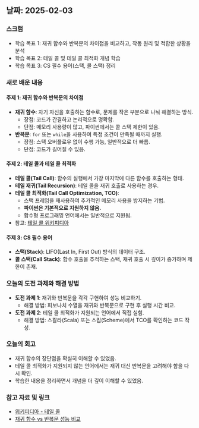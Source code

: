 ## 날짜: 2025-02-03

### 스크럼
- 학습 목표 1: 재귀 함수와 반복문의 차이점을 비교하고, 작동 원리 및 적합한 상황을 분석
- 학습 목표 2: 테일 콜 및 테일 콜 최적화 개념 학습
- 학습 목표 3: CS 필수 용어(스택, 콜 스택) 정리

### 새로 배운 내용
#### 주제 1: 재귀 함수와 반복문의 차이점
- **재귀 함수**: 자기 자신을 호출하는 함수로, 문제를 작은 부분으로 나눠 해결하는 방식.
  - 장점: 코드가 간결하고 논리적으로 명확함.
  - 단점: 메모리 사용량이 많고, 파이썬에서는 콜 스택 제한이 있음.
- **반복문**: `for` 또는 `while`을 사용하여 특정 조건이 만족될 때까지 실행.
  - 장점: 스택 오버플로우 없이 수행 가능, 일반적으로 더 빠름.
  - 단점: 코드가 길어질 수 있음.

#### 주제 2: 테일 콜과 테일 콜 최적화
- **테일 콜(Tail Call)**: 함수의 실행에서 가장 마지막에 다른 함수를 호출하는 형태.
- **테일 재귀(Tail Recursion)**: 테일 콜을 재귀 호출로 사용하는 경우.
- **테일 콜 최적화(Tail Call Optimization, TCO)**:
  - 스택 프레임을 재사용하여 추가적인 메모리 사용을 방지하는 기법.
  - **파이썬은 기본적으로 지원하지 않음.**
  - 함수형 프로그래밍 언어에서는 일반적으로 지원됨.
- 참고: [테일 콜 위키피디아](https://en.wikipedia.org/wiki/Tail_call)

#### 주제 3: CS 필수 용어
- **스택(Stack)**: LIFO(Last In, First Out) 방식의 데이터 구조.
- **콜 스택(Call Stack)**: 함수 호출을 추적하는 스택, 재귀 호출 시 깊이가 증가하며 제한이 존재.

### 오늘의 도전 과제와 해결 방법
- **도전 과제 1**: 재귀와 반복문을 각각 구현하여 성능 비교하기.
  - 해결 방법: 피보나치 수열을 재귀와 반복문으로 구현 후 실행 시간 비교.
- **도전 과제 2**: 테일 콜 최적화가 지원되는 언어에서 직접 실험.
  - 해결 방법: 스칼라(Scala) 또는 스킴(Scheme)에서 TCO를 확인하는 코드 작성.

### 오늘의 회고
- 재귀 함수의 장단점을 확실히 이해할 수 있었음.
- 테일 콜 최적화가 지원되지 않는 언어에서는 재귀 대신 반복문을 고려해야 함을 다시 확인.
- 학습한 내용을 정리하면서 개념을 더 깊이 이해할 수 있었음.

### 참고 자료 및 링크
- [위키피디아 - 테일 콜](https://en.wikipedia.org/wiki/Tail_call)
- [재귀 함수 vs 반복문 성능 비교](https://example.com/performance-test)
